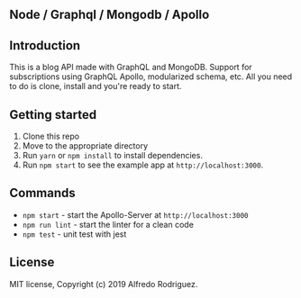 ## Node / Graphql / Mongodb / Apollo

## Introduction

This is a blog API made with GraphQL and MongoDB. Support for subscriptions using GraphQL Apollo, modularized schema, etc. All you need to do is clone, install and you're ready to start.

## Getting started

1. Clone this repo
2. Move to the appropriate directory<br />
3. Run `yarn` or `npm install` to install dependencies.<br />
4. Run `npm start` to see the example app at `http://localhost:3000`.

## Commands

- `npm start` - start the Apollo-Server at `http://localhost:3000`
- `npm run lint` - start the linter for a clean code
- `npm test` - unit test with jest

## License

MIT license, Copyright (c) 2019 Alfredo Rodriguez.
